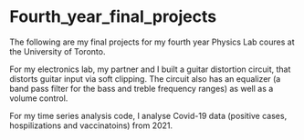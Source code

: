 # Fourth_year_final_projects

The following are my final projects for my fourth year Physics Lab coures at the University of Toronto.

For my electronics lab, my partner and I built a guitar distortion circuit, that distorts guitar input via soft clipping. The circuit also has an equalizer (a band pass filter for the bass and treble frequency ranges) as well as a volume control.

For my time series analysis code, I analyse Covid-19 data (positive cases, hospilizations and vaccinatoins) from 2021.
